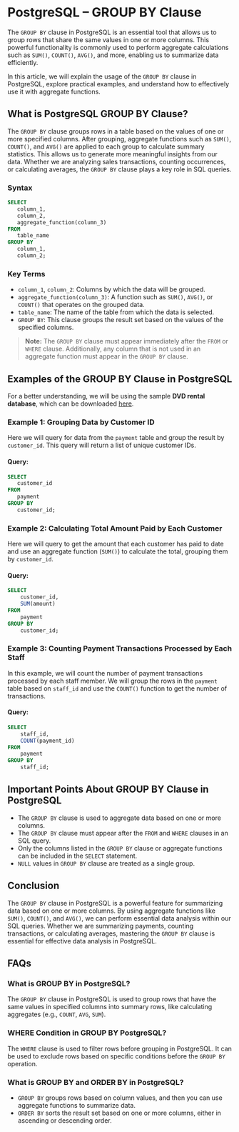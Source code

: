 # PostgreSQL – GROUP BY Clause

The `GROUP BY` clause in PostgreSQL is an essential tool that allows us to group rows that share the same values in one or more columns. This powerful functionality is commonly used to perform aggregate calculations such as `SUM()`, `COUNT()`, `AVG()`, and more, enabling us to summarize data efficiently.

In this article, we will explain the usage of the `GROUP BY` clause in PostgreSQL, explore practical examples, and understand how to effectively use it with aggregate functions.

## What is PostgreSQL GROUP BY Clause?

The `GROUP BY` clause groups rows in a table based on the values of one or more specified columns. After grouping, aggregate functions such as `SUM()`, `COUNT()`, and `AVG()` are applied to each group to calculate summary statistics. This allows us to generate more meaningful insights from our data. Whether we are analyzing sales transactions, counting occurrences, or calculating averages, the `GROUP BY` clause plays a key role in SQL queries.

### Syntax

```sql
SELECT
   column_1,
   column_2,
   aggregate_function(column_3)
FROM
   table_name
GROUP BY
   column_1,
   column_2;
```

### Key Terms

- `column_1`, `column_2`: Columns by which the data will be grouped.
- `aggregate_function(column_3)`: A function such as `SUM()`, `AVG()`, or `COUNT()` that operates on the grouped data.
- `table_name`: The name of the table from which the data is selected.
- `GROUP BY`: This clause groups the result set based on the values of the specified columns.

> **Note:** The `GROUP BY` clause must appear immediately after the `FROM` or `WHERE` clause. Additionally, any column that is not used in an aggregate function must appear in the `GROUP BY` clause.

## Examples of the GROUP BY Clause in PostgreSQL

For a better understanding, we will be using the sample **DVD rental database**, which can be downloaded [here](#).

### Example 1: Grouping Data by Customer ID

Here we will query for data from the `payment` table and group the result by `customer_id`. This query will return a list of unique customer IDs.

#### Query:

```sql
SELECT
   customer_id
FROM
   payment
GROUP BY
   customer_id;
```

### Example 2: Calculating Total Amount Paid by Each Customer

Here we will query to get the amount that each customer has paid to date and use an aggregate function (`SUM()`) to calculate the total, grouping them by `customer_id`.

#### Query:

```sql
SELECT
    customer_id,
    SUM(amount)
FROM
    payment
GROUP BY
    customer_id;
```

### Example 3: Counting Payment Transactions Processed by Each Staff

In this example, we will count the number of payment transactions processed by each staff member. We will group the rows in the `payment` table based on `staff_id` and use the `COUNT()` function to get the number of transactions.

#### Query:

```sql
SELECT
    staff_id,
    COUNT(payment_id)
FROM
    payment
GROUP BY
    staff_id;
```

## Important Points About GROUP BY Clause in PostgreSQL

- The `GROUP BY` clause is used to aggregate data based on one or more columns.
- The `GROUP BY` clause must appear after the `FROM` and `WHERE` clauses in an SQL query.
- Only the columns listed in the `GROUP BY` clause or aggregate functions can be included in the `SELECT` statement.
- `NULL` values in `GROUP BY` clause are treated as a single group.

## Conclusion

The `GROUP BY` clause in PostgreSQL is a powerful feature for summarizing data based on one or more columns. By using aggregate functions like `SUM()`, `COUNT()`, and `AVG()`, we can perform essential data analysis within our SQL queries. Whether we are summarizing payments, counting transactions, or calculating averages, mastering the `GROUP BY` clause is essential for effective data analysis in PostgreSQL.

## FAQs

### What is GROUP BY in PostgreSQL?

The `GROUP BY` clause in PostgreSQL is used to group rows that have the same values in specified columns into summary rows, like calculating aggregates (e.g., `COUNT`, `AVG`, `SUM`).

### WHERE Condition in GROUP BY PostgreSQL?

The `WHERE` clause is used to filter rows before grouping in PostgreSQL. It can be used to exclude rows based on specific conditions before the `GROUP BY` operation.

### What is GROUP BY and ORDER BY in PostgreSQL?

- `GROUP BY` groups rows based on column values, and then you can use aggregate functions to summarize data.
- `ORDER BY` sorts the result set based on one or more columns, either in ascending or descending order.
